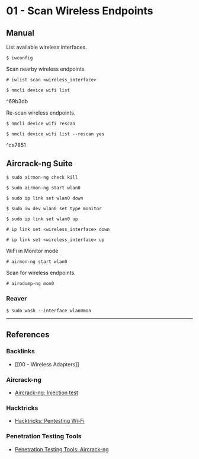 # 01 - Scan Wireless Endpoints

## Manual

List available wireless interfaces.

```
$ iwconfig
```

Scan nearby wireless endpoints.

```
# iwlist scan <wireless_interface>

$ nmcli device wifi list
```

^69b3db

Re-scan wireless endpoints.

```
$ nmcli device wifi rescan

$ nmcli device wifi list --rescan yes
```

^ca7851

## Aircrack-ng Suite

```
$ sudo airmon-ng check kill

$ sudo airmon-ng start wlan0

$ sudo ip link set wlan0 down

$ sudo iw dev wlan0 set type monitor

$ sudo ip link set wlan0 up
```

```
# ip link set <wireless_interface> down
```

```
# ip link set <wireless_interface> up
```

WiFi in Monitor mode

```
# airmon-ng start wlan0
```

Scan for wireless endpoints.

```
# airodump-ng mon0
```

### Reaver

```
$ sudo wash --interface wlan0mon
```

---
## References

### Backlinks

- [[00 - Wireless Adapters]]

### Aircrack-ng

- [Aircrack-ng: Injection test](https://aircrack-ng.org/doku.php?id=injection_test)

### Hacktricks

- [Hacktricks: Pentesting Wi-Fi](https://book.hacktricks.wiki/en/generic-methodologies-and-resources/pentesting-wifi/index.html)

### Penetration Testing Tools

- [Penetration Testing Tools: Aircrack-ng](https://en.kali.tools/?p=60)